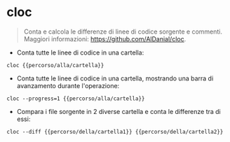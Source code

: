 # cloc

> Conta e calcola le differenze di linee di codice sorgente e commenti.
> Maggiori informazioni: <https://github.com/AlDanial/cloc>.

- Conta tutte le linee di codice in una cartella:

`cloc {{percorso/alla/cartella}}`

- Conta tutte le linee di codice in una cartella, mostrando una barra di avanzamento durante l'operazione:

`cloc --progress=1 {{percorso/alla/cartella}}`

- Compara i file sorgente in 2 diverse cartella e conta le differenze tra di essi:

`cloc --diff {{percorso/della/cartella1}} {{percorso/della/cartella2}}`
